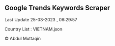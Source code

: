 

## Google Trends Keywords Scraper 
 
Last Update 25-03-2023 , 06:29:57

Country List :
VIETNAM.json



© Abdul Muttaqin 
